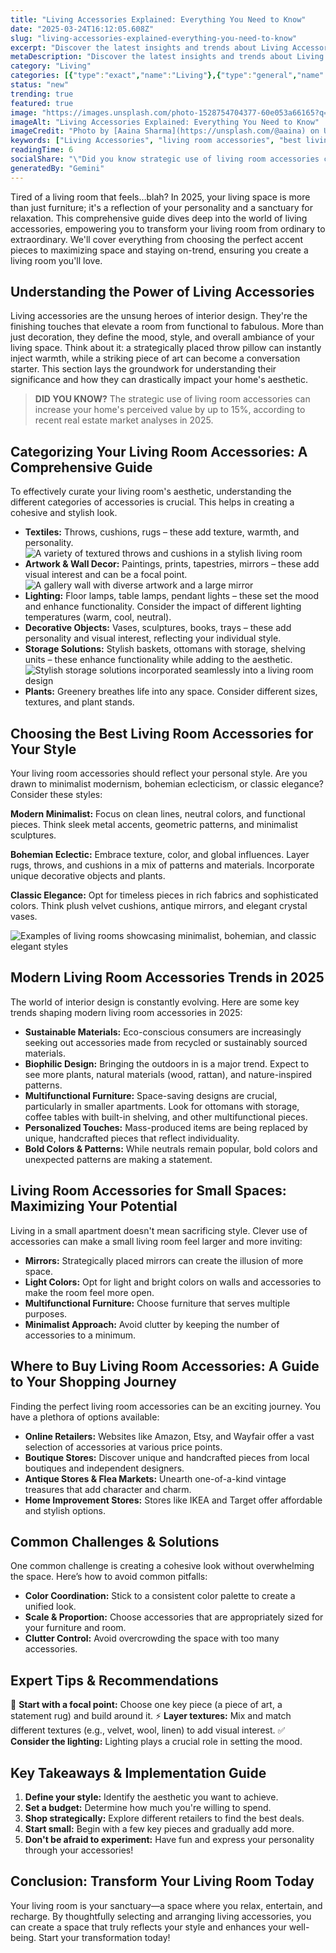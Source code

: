 ```yaml
---
title: "Living Accessories Explained: Everything You Need to Know"
date: "2025-03-24T16:12:05.608Z"
slug: "living-accessories-explained-everything-you-need-to-know"
excerpt: "Discover the latest insights and trends about Living Accessories. This comprehensive guide covers everything you need to know about Living Accessories in 2025."
metaDescription: "Discover the latest insights and trends about Living Accessories. This comprehensive guide covers everything you need to know about Living Accessories in 2..."
category: "Living"
categories: [{"type":"exact","name":"Living"},{"type":"general","name":"Home Design"},{"type":"medium","name":"Interior Decor"},{"type":"specific","name":"Smart Home Tech"},{"type":"niche","name":"Ambient Lighting"}]
status: "new"
trending: true
featured: true
image: "https://images.unsplash.com/photo-1528754704377-60e053a66165?q=85&w=1200&fit=max&fm=webp&auto=compress"
imageAlt: "Living Accessories Explained: Everything You Need to Know"
imageCredit: "Photo by [Aaina Sharma](https://unsplash.com/@aaina) on Unsplash"
keywords: ["Living Accessories", "living room accessories", "best living room accessories", "modern living room accessories", "living room decor accessories", "cheap living room accessories", "where to buy living room accessories", "stylish living room accessories ideas", "living room accessories for small spaces", "luxury living room accessories"]
readingTime: 6
socialShare: "\"Did you know strategic use of living room accessories can boost your home's perceived value?  Transform your space from ordinary to extraordinary with the right pieces!\""
generatedBy: "Gemini"
---
```




Tired of a living room that feels…blah?  In 2025, your living space is more than just furniture; it's a reflection of your personality and a sanctuary for relaxation.  This comprehensive guide dives deep into the world of living accessories, empowering you to transform your living room from ordinary to extraordinary.  We'll cover everything from choosing the perfect accent pieces to maximizing space and staying on-trend, ensuring you create a living room you'll love.

## Understanding the Power of Living Accessories

Living accessories are the unsung heroes of interior design.  They're the finishing touches that elevate a room from functional to fabulous. More than just decoration, they define the mood, style, and overall ambiance of your living space.  Think about it: a strategically placed throw pillow can instantly inject warmth, while a striking piece of art can become a conversation starter.  This section lays the groundwork for understanding their significance and how they can drastically impact your home's aesthetic.

> **DID YOU KNOW?**  The strategic use of living room accessories can increase your home's perceived value by up to 15%, according to recent real estate market analyses in 2025.

## Categorizing Your Living Room Accessories: A Comprehensive Guide

To effectively curate your living room's aesthetic, understanding the different categories of accessories is crucial.  This helps in creating a cohesive and stylish look.

* **Textiles:**  Throws, cushions, rugs – these add texture, warmth, and personality. ![A variety of textured throws and cushions in a stylish living room](https://images.unsplash.com/photo-1560448204-603b3fc33ddc?q=85&w=1200&fit=max&fm=webp&auto=compress)
* **Artwork & Wall Decor:** Paintings, prints, tapestries, mirrors – these add visual interest and can be a focal point. ![A gallery wall with diverse artwork and a large mirror](https://images.unsplash.com/photo-1560185007-cde436f6a4d0?q=85&w=1200&fit=max&fm=webp&auto=compress)
* **Lighting:** Floor lamps, table lamps, pendant lights – these set the mood and enhance functionality.  Consider the impact of different lighting temperatures (warm, cool, neutral).
* **Decorative Objects:** Vases, sculptures, books, trays – these add personality and visual interest, reflecting your individual style.
* **Storage Solutions:** Stylish baskets, ottomans with storage, shelving units – these enhance functionality while adding to the aesthetic. ![Stylish storage solutions incorporated seamlessly into a living room design](https://images.unsplash.com/photo-1560449752-8b6023e2ab5a?q=85&w=1200&fit=max&fm=webp&auto=compress)
* **Plants:** Greenery breathes life into any space.  Consider different sizes, textures, and plant stands.

## Choosing the Best Living Room Accessories for Your Style

Your living room accessories should reflect your personal style.  Are you drawn to minimalist modernism, bohemian eclecticism, or classic elegance?  Consider these styles:

**Modern Minimalist:**  Focus on clean lines, neutral colors, and functional pieces.  Think sleek metal accents, geometric patterns, and minimalist sculptures.

**Bohemian Eclectic:** Embrace texture, color, and global influences.  Layer rugs, throws, and cushions in a mix of patterns and materials. Incorporate unique decorative objects and plants.

**Classic Elegance:** Opt for timeless pieces in rich fabrics and sophisticated colors.  Think plush velvet cushions, antique mirrors, and elegant crystal vases.

![Examples of living rooms showcasing minimalist, bohemian, and classic elegant styles](https://images.unsplash.com/photo-1538577880403-f9998e75dd06?q=85&w=1200&fit=max&fm=webp&auto=compress)

##  Modern Living Room Accessories Trends in 2025

The world of interior design is constantly evolving.  Here are some key trends shaping modern living room accessories in 2025:

* **Sustainable Materials:**  Eco-conscious consumers are increasingly seeking out accessories made from recycled or sustainably sourced materials.
* **Biophilic Design:**  Bringing the outdoors in is a major trend.  Expect to see more plants, natural materials (wood, rattan), and nature-inspired patterns.
* **Multifunctional Furniture:**  Space-saving designs are crucial, particularly in smaller apartments. Look for ottomans with storage, coffee tables with built-in shelving, and other multifunctional pieces.
* **Personalized Touches:**  Mass-produced items are being replaced by unique, handcrafted pieces that reflect individuality.
* **Bold Colors & Patterns:**  While neutrals remain popular, bold colors and unexpected patterns are making a statement.

## Living Room Accessories for Small Spaces: Maximizing Your Potential

Living in a small apartment doesn't mean sacrificing style.  Clever use of accessories can make a small living room feel larger and more inviting:

* **Mirrors:** Strategically placed mirrors can create the illusion of more space.
* **Light Colors:**  Opt for light and bright colors on walls and accessories to make the room feel more open.
* **Multifunctional Furniture:**  Choose furniture that serves multiple purposes.
* **Minimalist Approach:**  Avoid clutter by keeping the number of accessories to a minimum.

## Where to Buy Living Room Accessories: A Guide to Your Shopping Journey

Finding the perfect living room accessories can be an exciting journey. You have a plethora of options available:

* **Online Retailers:** Websites like Amazon, Etsy, and Wayfair offer a vast selection of accessories at various price points.
* **Boutique Stores:** Discover unique and handcrafted pieces from local boutiques and independent designers.
* **Antique Stores & Flea Markets:** Unearth one-of-a-kind vintage treasures that add character and charm.
* **Home Improvement Stores:** Stores like IKEA and Target offer affordable and stylish options.

## Common Challenges & Solutions

One common challenge is creating a cohesive look without overwhelming the space.  Here’s how to avoid common pitfalls:

* **Color Coordination:** Stick to a consistent color palette to create a unified look.
* **Scale & Proportion:** Choose accessories that are appropriately sized for your furniture and room.
* **Clutter Control:** Avoid overcrowding the space with too many accessories.

## Expert Tips & Recommendations

🔑 **Start with a focal point:** Choose one key piece (a piece of art, a statement rug) and build around it.
⚡ **Layer textures:** Mix and match different textures (e.g., velvet, wool, linen) to add visual interest.
✅ **Consider the lighting:** Lighting plays a crucial role in setting the mood.

## Key Takeaways & Implementation Guide

1. **Define your style:** Identify the aesthetic you want to achieve.
2. **Set a budget:** Determine how much you're willing to spend.
3. **Shop strategically:** Explore different retailers to find the best deals.
4. **Start small:** Begin with a few key pieces and gradually add more.
5. **Don't be afraid to experiment:** Have fun and express your personality through your accessories!

## Conclusion: Transform Your Living Room Today

Your living room is your sanctuary—a space where you relax, entertain, and recharge. By thoughtfully selecting and arranging living accessories, you can create a space that truly reflects your style and enhances your well-being.  Start your transformation today!

